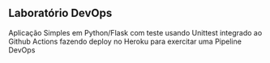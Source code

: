 ## Laboratório DevOps
 

Aplicação Simples em Python/Flask com teste usando Unittest integrado ao Github Actions fazendo deploy no Heroku para exercitar uma Pipeline DevOps
